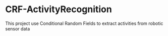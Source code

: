 # CRF-ActivityRecognition
This project use Conditional Random Fields to extract activities from robotic sensor data
